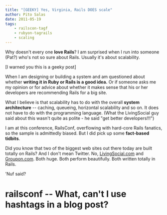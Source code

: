 ```yaml
---
title: "[GEEKY] Yes, Virginia, Rails DOES scale"
author: Pito Salas
date: 2011-05-19
tags:
    - railscon-tagf
    - rubyon-tagrails
    - scaling
---
```




Why doesn't every one **love Rails**? I am surprised when I run into someone
(Pat?) who's not so sure about Rails. Usually it's about scalability.

[I warned you this is a geeky post]

When I am designing or building a system and am questioned about whether
**writing it in Ruby or Rails is a good idea.** Or if someone asks me my
opinion or for advice about whether it makes sense that his or her developers
are recommending Rails for a big site.

What I believe is that scalability has to do with the overall **system
architecture** -- caching, queueing, horizontal scalability and so on. It does
not have to do with the programming language. (What the LivingSocial guy said
about this wasn't quite as polite - he said "get better developers!!!")

I am at this conference, RailsConf, overflowing with hard-core Rails fanatics,
so the sample is admittedly biased. But I did pick up some **fact-based
tidbits**.

Did you know that two of the biggest web sites out there today are built
totally on Rails? And I don't mean Twitter. No,
[LivingSocial.com](<http://www.livingsocial.com>) and
[Groupon.com](<http://www.groupon.com>). Both huge. Both perform beautifully.
Both written totally in Rails.

'Nuf said?

# **railsconf** -- What, can't I use hashtags in a blog post?


